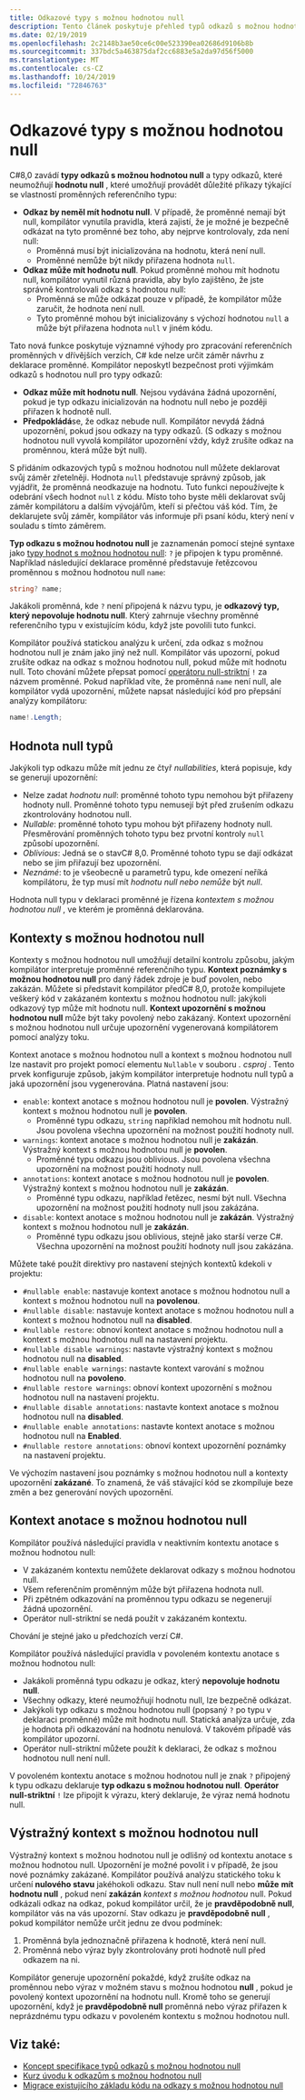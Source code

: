 ```yaml
---
title: Odkazové typy s možnou hodnotou null
description: Tento článek poskytuje přehled typů odkazů s možnou hodnotou null přidaných v C# 8,0. Dozvíte se, jak funkce poskytuje zabezpečení proti výjimkám odkazů s hodnotou null pro nové a existující projekty.
ms.date: 02/19/2019
ms.openlocfilehash: 2c2148b3ae50ce6c00e523390ea02686d9106b8b
ms.sourcegitcommit: 337bdc5a463875daf2cc6883e5a2da97d56f5000
ms.translationtype: MT
ms.contentlocale: cs-CZ
ms.lasthandoff: 10/24/2019
ms.locfileid: "72846763"
---
```

# <a name="nullable-reference-types"></a>Odkazové typy s možnou hodnotou null

C#8,0 zavádí **typy odkazů s možnou hodnotou null** a typy odkazů, které neumožňují **hodnotu null** , které umožňují provádět důležité příkazy týkající se vlastností proměnných referenčního typu:

- **Odkaz by neměl mít hodnotu null**. V případě, že proměnné nemají být null, kompilátor vynutila pravidla, která zajistí, že je možné je bezpečně odkázat na tyto proměnné bez toho, aby nejprve kontrolovaly, zda není null:
  - Proměnná musí být inicializována na hodnotu, která není null.
  - Proměnné nemůže být nikdy přiřazena hodnota `null`.
- **Odkaz může mít hodnotu null**. Pokud proměnné mohou mít hodnotu null, kompilátor vynutil různá pravidla, aby bylo zajištěno, že jste správně kontrolovali odkaz s hodnotou null:
  - Proměnná se může odkázat pouze v případě, že kompilátor může zaručit, že hodnota není null.
  - Tyto proměnné mohou být inicializovány s výchozí hodnotou `null` a může být přiřazena hodnota `null` v jiném kódu.

Tato nová funkce poskytuje významné výhody pro zpracování referenčních proměnných v dřívějších verzích, C# kde nelze určit záměr návrhu z deklarace proměnné. Kompilátor neposkytl bezpečnost proti výjimkám odkazů s hodnotou null pro typy odkazů:

- **Odkaz může mít hodnotu null**. Nejsou vydávána žádná upozornění, pokud je typ odkazu inicializován na hodnotu null nebo je později přiřazen k hodnotě null.
- **Předpokládá**se, že odkaz nebude null. Kompilátor nevydá žádná upozornění, pokud jsou odkazy na typy odkazů. (S odkazy s možnou hodnotou null vyvolá kompilátor upozornění vždy, když zrušíte odkaz na proměnnou, která může být null).

S přidáním odkazových typů s možnou hodnotou null můžete deklarovat svůj záměr zřetelněji. Hodnota `null` představuje správný způsob, jak vyjádřit, že proměnná neodkazuje na hodnotu. Tuto funkci nepoužívejte k odebrání všech hodnot `null` z kódu. Místo toho byste měli deklarovat svůj záměr kompilátoru a dalším vývojářům, kteří si přečtou váš kód. Tím, že deklarujete svůj záměr, kompilátor vás informuje při psaní kódu, který není v souladu s tímto záměrem.

**Typ odkazu s možnou hodnotou null** je zaznamenán pomocí stejné syntaxe jako [typy hodnot s možnou hodnotou null](programming-guide/nullable-types/index.md): `?` je připojen k typu proměnné. Například následující deklarace proměnné představuje řetězcovou proměnnou s možnou hodnotou null `name`:

```csharp
string? name;
```

Jakákoli proměnná, kde `?` není připojená k názvu typu, je **odkazový typ, který nepovoluje hodnotu null**. Který zahrnuje všechny proměnné referenčního typu v existujícím kódu, když jste povolili tuto funkci.

Kompilátor používá statickou analýzu k určení, zda odkaz s možnou hodnotou null je znám jako jiný než null. Kompilátor vás upozorní, pokud zrušíte odkaz na odkaz s možnou hodnotou null, pokud může mít hodnotu null. Toto chování můžete přepsat pomocí [operátoru null-striktní](language-reference/operators/null-forgiving.md) `!` za názvem proměnné. Pokud například víte, že proměnná `name` není null, ale kompilátor vydá upozornění, můžete napsat následující kód pro přepsání analýzy kompilátoru:

```csharp
name!.Length;
```

## <a name="nullability-of-types"></a>Hodnota null typů

Jakýkoli typ odkazu může mít jednu ze čtyř *nullabilities*, která popisuje, kdy se generují upozornění:

- Nelze zadat *hodnotu null*: proměnné tohoto typu nemohou být přiřazeny hodnoty null. Proměnné tohoto typu nemusejí být před zrušením odkazu zkontrolovány hodnotou null.
- *Nullable*: proměnné tohoto typu mohou být přiřazeny hodnoty null. Přesměrování proměnných tohoto typu bez prvotní kontroly `null` způsobí upozornění.
- *Oblivious*: Jedná se o stavC# 8,0. Proměnné tohoto typu se dají odkázat nebo se jim přiřazují bez upozornění.
- *Neznámé*: to je všeobecně u parametrů typu, kde omezení neříká kompilátoru, že typ musí mít *hodnotu null nebo nemůže* být *null*.

Hodnota null typu v deklaraci proměnné je řízena *kontextem s možnou hodnotou null* , ve kterém je proměnná deklarována.

## <a name="nullable-contexts"></a>Kontexty s možnou hodnotou null

Kontexty s možnou hodnotou null umožňují detailní kontrolu způsobu, jakým kompilátor interpretuje proměnné referenčního typu. **Kontext poznámky s možnou hodnotou null** pro daný řádek zdroje je buď povolen, nebo zakázán. Můžete si představit kompilátor předC# 8,0, protože kompilujete veškerý kód v zakázaném kontextu s možnou hodnotou null: jakýkoli odkazový typ může mít hodnotu null. **Kontext upozornění s možnou hodnotou null** může být taky povolený nebo zakázaný. Kontext upozornění s možnou hodnotou null určuje upozornění vygenerovaná kompilátorem pomocí analýzy toku.

Kontext anotace s možnou hodnotou null a kontext s možnou hodnotou null lze nastavit pro projekt pomocí elementu `Nullable` v souboru *. csproj* . Tento prvek konfiguruje způsob, jakým kompilátor interpretuje hodnotu null typů a jaká upozornění jsou vygenerována. Platná nastavení jsou:

- `enable`: kontext anotace s možnou hodnotou null je **povolen**. Výstražný kontext s možnou hodnotou null je **povolen**.
  - Proměnné typu odkazu, `string` například nemohou mít hodnotu null.  Jsou povolena všechna upozornění na možnost použití hodnoty null.
- `warnings`: kontext anotace s možnou hodnotou null je **zakázán**. Výstražný kontext s možnou hodnotou null je **povolen**.
  - Proměnné typu odkazu jsou oblivious. Jsou povolena všechna upozornění na možnost použití hodnoty null.
- `annotations`: kontext anotace s možnou hodnotou null je **povolen**. Výstražný kontext s možnou hodnotou null je **zakázán**.
  - Proměnné typu odkazu, například řetězec, nesmí být null. Všechna upozornění na možnost použití hodnoty null jsou zakázána.
- `disable`: kontext anotace s možnou hodnotou null je **zakázán**. Výstražný kontext s možnou hodnotou null je **zakázán**.
  - Proměnné typu odkazu jsou oblivious, stejně jako starší verze C#. Všechna upozornění na možnost použití hodnoty null jsou zakázána.

Můžete také použít direktivy pro nastavení stejných kontextů kdekoli v projektu:

- `#nullable enable`: nastavuje kontext anotace s možnou hodnotou null a kontext s možnou hodnotou null na **povolenou**.
- `#nullable disable`: nastavuje kontext anotace s možnou hodnotou null a kontext s možnou hodnotou null na **disabled**.
- `#nullable restore`: obnoví kontext anotace s možnou hodnotou null a kontext s možnou hodnotou null na nastavení projektu.
- `#nullable disable warnings`: nastavte výstražný kontext s možnou hodnotou null na **disabled**.
- `#nullable enable warnings`: nastavte kontext varování s možnou hodnotou null na **povoleno**.
- `#nullable restore warnings`: obnoví kontext upozornění s možnou hodnotou null na nastavení projektu.
- `#nullable disable annotations`: nastavte kontext anotace s možnou hodnotou null na **disabled**.
- `#nullable enable annotations`: nastavte kontext anotace s možnou hodnotou null na **Enabled**.
- `#nullable restore annotations`: obnoví kontext upozornění poznámky na nastavení projektu.

Ve výchozím nastavení jsou poznámky s možnou hodnotou null a kontexty upozornění **zakázané**. To znamená, že váš stávající kód se zkompiluje beze změn a bez generování nových upozornění.

## <a name="nullable-annotation-context"></a>Kontext anotace s možnou hodnotou null

Kompilátor používá následující pravidla v neaktivním kontextu anotace s možnou hodnotou null:

- V zakázaném kontextu nemůžete deklarovat odkazy s možnou hodnotou null.
- Všem referenčním proměnným může být přiřazena hodnota null.
- Při zpětném odkazování na proměnnou typu odkazu se negenerují žádná upozornění.
- Operátor null-striktní se nedá použít v zakázaném kontextu.

Chování je stejné jako u předchozích verzí C#.

Kompilátor používá následující pravidla v povoleném kontextu anotace s možnou hodnotou null:

- Jakákoli proměnná typu odkazu je odkaz, který **nepovoluje hodnotu null**.
- Všechny odkazy, které neumožňují hodnotu null, lze bezpečně odkázat.
- Jakýkoli typ odkazu s možnou hodnotou null (popsaný `?` po typu v deklaraci proměnné) může mít hodnotu null. Statická analýza určuje, zda je hodnota při odkazování na hodnotu nenulová. V takovém případě vás kompilátor upozorní.
- Operátor null-striktní můžete použít k deklaraci, že odkaz s možnou hodnotou null není null.

V povoleném kontextu anotace s možnou hodnotou null je znak `?` připojený k typu odkazu deklaruje **typ odkazu s možnou hodnotou null**. **Operátor null-striktní** `!` lze připojit k výrazu, který deklaruje, že výraz nemá hodnotu null.

## <a name="nullable-warning-context"></a>Výstražný kontext s možnou hodnotou null

Výstražný kontext s možnou hodnotou null je odlišný od kontextu anotace s možnou hodnotou null. Upozornění je možné povolit i v případě, že jsou nové poznámky zakázané. Kompilátor používá analýzu statického toku k určení **nulového stavu** jakéhokoli odkazu. Stav null není null nebo **může** **mít hodnotu null** , pokud není **zakázán** *kontext s možnou hodnotou* null. Pokud odkázali odkaz na odkaz, pokud kompilátor určil, že je **pravděpodobně null**, kompilátor vás na vás upozorní. Stav odkazu je **pravděpodobně null** , pokud kompilátor nemůže určit jednu ze dvou podmínek:

1. Proměnná byla jednoznačně přiřazena k hodnotě, která není null.
1. Proměnná nebo výraz byly zkontrolovány proti hodnotě null před odkazem na ni.

Kompilátor generuje upozornění pokaždé, když zrušíte odkaz na proměnnou nebo výraz v možném stavu s možnou hodnotou **null** , pokud je povolený kontext upozornění na hodnotu null. Kromě toho se generují upozornění, když je **pravděpodobně null** proměnná nebo výraz přiřazen k neprázdnému typu odkazu v povoleném kontextu s možnou hodnotou null.

## <a name="see-also"></a>Viz také:

- [Koncept specifikace typů odkazů s možnou hodnotou null](~/_csharplang/proposals/csharp-8.0/nullable-reference-types-specification.md)
- [Kurz úvodu k odkazům s možnou hodnotou null](tutorials/nullable-reference-types.md)
- [Migrace existujícího základu kódu na odkazy s možnou hodnotou null](tutorials/upgrade-to-nullable-references.md)
